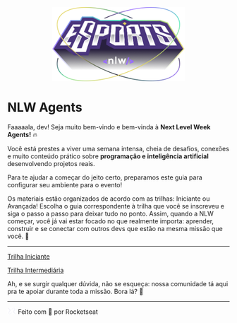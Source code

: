 <p align="center">
    <img src="./assets/logo.png" alt="Capa com o texto eSports NLW estilizado" width="300px" /> </br>
</p>

# NLW Agents

Faaaaala, dev! Seja muito bem-vindo e bem-vinda à **Next Level Week Agents!** 🔥

Você está prestes a viver uma semana intensa, cheia de desafios, conexões e muito conteúdo prático sobre **programação e inteligência artificial** desenvolvendo projetos reais.

Para te ajudar a começar do jeito certo, preparamos este guia para configurar seu ambiente para o evento!

Os materiais estão organizados de acordo com as trilhas: Iniciante ou Avançada!
Escolha o guia correspondente à trilha que você se inscreveu e siga o passo a passo para deixar tudo no ponto. Assim, quando a NLW começar, você já vai estar focado no que realmente importa: aprender, construir e se conectar com outros devs que estão na mesma missão que você. 💜

---

[Trilha Iniciante](https://www.notion.so/Trilha-Iniciante-21b395da577080148da9cdf85b97af71?pvs=21)

[Trilha Intermediária](https://www.notion.so/Trilha-Intermedi-ria-21b395da5770803ebebee92c5ddbea47?pvs=21)

Ah, e se surgir qualquer dúvida, não se esqueça: nossa comunidade tá aqui pra te apoiar durante toda a missão. Bora lá? 🚀

---

<aside>
    <img src="./assets/symbol.svg" alt="https://prod-files-secure.s3.us-west-2.amazonaws.com/08f749ff-d06d-49a8-a488-9846e081b224/8a262faf-804f-467d-828c-37c228ac33c9/symbol.svg" width="20px" />   Feito com 💜 por Rocketseat
</aside>